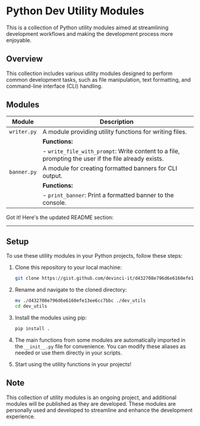 # Python Dev Utility Modules

This is a collection of Python utility modules aimed at streamlining development workflows and making the development process more enjoyable.

## Overview

This collection includes various utility modules designed to perform common development tasks, such as file manipulation, text formatting, and command-line interface (CLI) handling.

## Modules

| Module    | Description                                                           |
|-----------|-----------------------------------------------------------------------|
| `writer.py` | A module providing utility functions for writing files.               |
|            | **Functions:**                                                        |
|            | - `write_file_with_prompt`: Write content to a file, prompting the user if the file already exists. |
| `banner.py` | A module for creating formatted banners for CLI output.               |
|            | **Functions:**                                                        |
|            | - `print_banner`: Print a formatted banner to the console.            |

Got it! Here's the updated README section:

---

## Setup

To use these utility modules in your Python projects, follow these steps:

1. Clone this repository to your local machine:

   ```bash
   git clone https://gist.github.com/devinci-it/d432708e796d6e6160efe13ee6cc7bbc/
   ```

2. Rename and navigate to the cloned directory:

   ```bash
   mv ./d432708e796d6e6160efe13ee6cc7bbc ./dev_utils
   cd dev_utils
   ```

3. Install the modules using pip:

   ```bash
   pip install .
   ```

4. The main functions from some modules are automatically imported in the `__init__.py` file for convenience.
   You can modify these aliases as needed or use them directly in your scripts.

5. Start using the utility functions in your projects!

## Note

This collection of utility modules is an ongoing project, and additional modules will be published as they are developed. These modules are personally used and developed to streamline and enhance the development experience.
